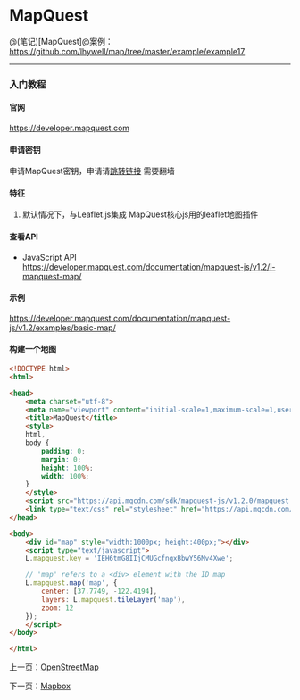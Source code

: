 MapQuest
====================

@(笔记)[MapQuest]@案例：https://github.com/lhywell/map/tree/master/example/example17

-------------------

### 入门教程

#### 官网
https://developer.mapquest.com

#### 申请密钥
申请MapQuest密钥，申请请[跳转链接](https://developer.mapquest.com/user/me/apps)
需要翻墙

#### 特征
1. 默认情况下，与Leaflet.js集成
MapQuest核心js用的leaflet地图插件

#### 查看API
- JavaScript API
https://developer.mapquest.com/documentation/mapquest-js/v1.2/l-mapquest-map/

#### 示例
https://developer.mapquest.com/documentation/mapquest-js/v1.2/examples/basic-map/

#### 构建一个地图

```html
<!DOCTYPE html>
<html>

<head>
    <meta charset="utf-8">
    <meta name="viewport" content="initial-scale=1,maximum-scale=1,user-scalable=no">
    <title>MapQuest</title>
    <style>
    html,
    body {
        padding: 0;
        margin: 0;
        height: 100%;
        width: 100%;
    }
    </style>
    <script src="https://api.mqcdn.com/sdk/mapquest-js/v1.2.0/mapquest.js"></script>
    <link type="text/css" rel="stylesheet" href="https://api.mqcdn.com/sdk/mapquest-js/v1.2.0/mapquest.css" />
</head>

<body>
    <div id="map" style="width:1000px; height:400px;"></div>
    <script type="text/javascript">
    L.mapquest.key = 'IEH6tmG8IIjCMUGcfnqxBbwY56Mv4Xwe';

    // 'map' refers to a <div> element with the ID map
    L.mapquest.map('map', {
        center: [37.7749, -122.4194],
        layers: L.mapquest.tileLayer('map'),
        zoom: 12
    });
    </script>
</body>

</html>
```
上一页：[OpenStreetMap](https://github.com/lhywell/map/blob/master/docs/2.3README.md)

下一页：[Mapbox](https://github.com/lhywell/map/blob/master/docs/2.5README.md)